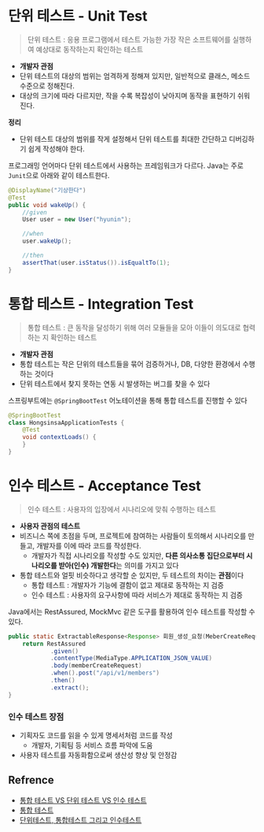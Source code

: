 # 단위 테스트 - Unit Test
> 단위 테스트 : 응용 프로그램에서 테스트 가능한 가장 작은 소프트웨어를 실행하여 예상대로 동작하는지 확인하는 테스트

- **개발자 관점**
- 단위 테스트의 대상의 범위는 엄격하게 정해져 있지만, 일반적으로 클래스, 메소드 수준으로 정해진다.
- 대상의 크기에 따라 다르지만, 작을 수록 복잡성이 낮아지며 동작을 표현하기 쉬워진다.

**정리**
- 단위 테스트 대상의 범위를 작게 설정해서 단위 테스트를 최대한 간단하고 디버깅하기 쉽게 작성해야 한다.

프로그래밍 언어마다 단위 테스트에서 사용하는 프레임워크가 다르다.
Java는 주로 `Junit`으로 아래와 같이 테스트한다.

```java
@DisplayName("기상한다")
@Test
public void wakeUp() {
	//given
	User user = new User("hyunin");

	//when
	user.wakeUp();

	//then
	assertThat(user.isStatus()).isEqualtTo(1);
}
```

# 통합 테스트 - Integration Test
> 통합 테스트 : 큰 동작을 달성하기 위해 여러 모듈들을 모아 이들이 의도대로 협력하는 지 확인하는 테스트

- **개발자 관점**
- 통합 테스트는 작은 단위의 테스트들을 묶어 검증하거나, DB, 다양한 환경에서 수행하는 것이다
- 단위 테스트에서 찾지 못하는 연동 시 발생하는 버그를 찾을 수 있다

스프링부트에는 `@SpringBootTest` 어노테이션을 통해 통합 테스트를 진행할 수 있다

```java
@SpringBootTest
class HongsinsaApplicationTests {
    @Test
    void contextLoads() {
    }
}
```


# 인수 테스트 - Acceptance Test

> 인수 테스트 : 사용자의 입장에서 시나리오에 맞춰 수행하는 테스트

- **사용자 관점의 테스트**
- 비즈니스 쪽에 초점을 두며, 프로젝트에 참여하는 사람들이 토의해서 시나리오를 만들고, 개발자를 이에 따라 코드를 작성한다.
	- 개발자가 직접 시나리오를 작성할 수도 있지만, **다른 의사소통 집단으로부터 시나리오를 받아(인수) 개발한다**는 의미를 가지고 있다
- 통합 테스트와 얼핏 비슷하다고 생각할 순 있지만, 두 테스트의 차이는 **관점**이다
	- 통합 테스트 : 개발자가 기능에 결함이 없고 제대로 동작하는 지 검증
	- 인수 테스트 : 사용자의 요구사항에 따라 서비스가 제대로 동작하는 지 검증

Java에서는 RestAssured, MockMvc 같은 도구를 활용하여 인수 테스트를 작성할 수 있다.

```java
public static ExtractableResponse<Response> 회원_생성_요청(MeberCreateRequest memberCreateRequest) {
    return RestAssured
            .given()
            .contentType(MediaType.APPLICATION_JSON_VALUE)
            .body(memberCreateRequest)
            .when().post("/api/v1/members")
            .then()
            .extract();
}
```
### 인수 테스트 장점
- 기획자도 코드를 읽을 수 있게 명세서처럼 코드를 작성
	- 개발자, 기획팀 등 서비스 흐름 파악에 도움
- 사용자 테스트를 자동화함으로써 생산성 향상 및 안정감


## Refrence

- [통합 테스트 VS 단위 테스트 VS 인수 테스트](https://tecoble.techcourse.co.kr/post/2021-05-25-unit-test-vs-integration-test-vs-acceptance-test/)
- [통합 테스트](https://needjarvis.tistory.com/443)
- [단위테스트, 통합테스트 그리고 인수테스트](https://jerry92k.tistory.com/m/77)